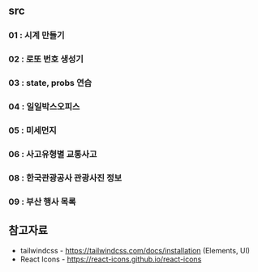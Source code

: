 ## src 
### 01 : 시계 만들기
### 02 : 로또 번호 생성기
### 03 : state, probs 연습
### 04 : 일일박스오피스
### 05 : 미세먼지
### 06 : 사고유형별 교통사고
### 08 : 한국관광공사 관광사진 정보
### 09 : 부산 행사 목록

## 참고자료
* tailwindcss - https://tailwindcss.com/docs/installation (Elements, UI)
* React Icons - https://react-icons.github.io/react-icons
